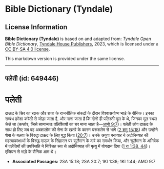 # Bible Dictionary (Tyndale)

## License Information

**Bible Dictionary (Tyndale)** is based on and adapted from: _Tyndale Open Bible Dictionary_, [Tyndale House Publishers](https://tyndaleopenresources.com/), 2023, which is licensed under a [CC BY-SA 4.0 license](https://creativecommons.org/licenses/by-sa/4.0/legalcode.en).

This markdown version is provided under the same license.



--------------------------------

## पलेती (id: 649446)

पलेती
=====

दाऊद के सिर का रक्षक और राजा के राजनीतिक संकटों के दौरान विश्वासयोग्य भाड़े के सैनिक। इनका सम्बंध हमेशा करेती से जोड़ा जाता है, और माना जाता है कि दोनों ही पलिश्ती मूल के थे, जिनका मूल स्थल क्रेते था (कप्तोर, जिसे सामान्यतः पलिश्तियों का घर माना जाता है—[आमो 9:7](https://ref.ly/Amos9:7))। पलेती लोग दाऊद के साथ हो लिए जब वह अबशालोम की सेना के खतरे के कारण यरूशलेम से भागे ([2 शमू 15:18](https://ref.ly/2Sam15:18)) और उन्होंने शेबा के बलवा के विरुद्ध दाऊद के लिए युद्ध किया ([20:7](https://ref.ly/2Sam20:7))। उनके अगुवा बनायाह ने अदोनिय्याह की महत्वाकांक्षाओं के विरुद्ध दाऊद के सिंहासन पर सुलैमान के दावे का समर्थन किया, और सुलैमान के अभिषेक में पलेतियों की उपस्थिति ने निश्चित रूप से अदोनिय्याह की मृत्यु में योगदान दिया ([1 रा 1:38, 44](https://ref.ly/1Kgs1:38,1Kgs1:44))। एजियन से भाड़े के सैनिक आम थे।

* **Associated Passages:** 2SA 15:18; 2SA 20:7; 1KI 1:38; 1KI 1:44; AMO 9:7

